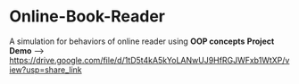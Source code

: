 # Online-Book-Reader
A simulation for behaviors of online reader using **OOP concepts**
**Project Demo** --> https://drive.google.com/file/d/1tD5t4kA5kYoLANwUJ9HfRGJWFxb1WtXP/view?usp=share_link
